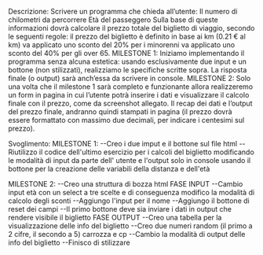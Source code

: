 Descrizione:
Scrivere un programma che chieda all’utente:
Il numero di chilometri da percorrere
Età del passeggero
Sulla base di queste informazioni dovrà calcolare il prezzo totale del biglietto di viaggio, secondo le seguenti regole:
il prezzo del biglietto è definito in base ai km (0.21 € al km)
va applicato uno sconto del 20% per i minorenni
va applicato uno sconto del 40% per gli over 65.
MILESTONE 1:
Iniziamo implementando il programma senza alcuna estetica: usando esclusivamente due input e un bottone (non stilizzati), realizziamo le specifiche scritte sopra. La risposta finale (o output) sarà anch’essa da scrivere in console.
MILESTONE 2:
Solo una volta che il milestone 1 sarà completo e funzionante allora realizzeremo un form in pagina in cui l’utente potrà inserire i dati e visualizzare il calcolo finale con il prezzo, come da screenshot allegato. Il recap dei dati e l’output del prezzo finale, andranno quindi stampati in pagina (il prezzo dovrà essere formattato con massimo due decimali, per indicare i centesimi sul prezzo).


Svoglimento:
MILESTONE 1:
--Creo i due imput e il bottone sul file html
--Riutilizzo il codice dell'ultimo esercizio per i calcoli del biglietto modificando le modalità di input da parte dell' utente e l'output solo in console usando il bottone per la creazione delle variabili della distanza e dell'età


MILESTONE 2:
--Creo una struttura di bozza html
FASE INPUT
--Cambio input età con un select a tre scelte e di conseguenza modifico la modalità di calcolo degli sconti
--Aggiungo l'input per il nome
--Aggiungo il bottone di reset dei campi
--Il primo bottone deve sia inviare i dati in output che rendere visibile il biglietto
FASE OUTPUT
--Creo una tabella per la visualizzazione delle info del biglietto
--Creo due numeri random (il primo a 2 cifre, il secondo a 5) carrozza e cp 
--Cambio la modalità di output delle info del biglietto
--Finisco di stilizzare

